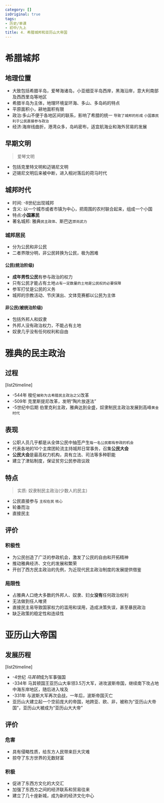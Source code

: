 ```yaml
---
category: []
isOriginal: true
tags:
- 历史/单课
- 初中/九上
title: 4. 希腊城邦和亚历山大帝国
---
```

# 希腊城邦
## 地理位置
- 大致包括希腊半岛，爱琴海诸岛，小亚细亚半岛西岸，黑海沿岸，意大利南部及西西里岛等地区
- 希腊半岛为主体，地理环境呈环海、多山、多岛屿的特点
- 平原面积小，耕地面积有限
- 政治:多山不便于各地区间的联系，影响了希腊的统一 `导致了城邦的形成` `小国寡民` `利于公民直接参与政治`
- 经济:海岸线曲折，港湾众多，岛屿密布，适宜航海业和海外贸易的发展 
## 早期文明
> 爱琴文明

 - 包括克里特文明和迈锡尼文明
- 迈锡尼文明后来被中断，进入相对落后的荷马时代
## 城邦时代
- 时间: -8世纪出现城邦
- 含义: 以一个城市或者市镇为中心，把周围的农村联合起来，组成一个小国
- 特点:**小国寡民**
- 著名城邦: 雅典`民主政体`、斯巴达`崇尚武力`
### 城邦居民
- 分为公民和非公民
- 二者界限分明，非公民转换为公民，极为困难
#### 公民(统治阶级)
- **成年男性公民**有参与政治的权力
- 只有公民才能占有土地`占有一定数量的土地是公民权的必要保障`
- 参军打仗是公民的义务
- 城邦的宗教活动、节庆演出、文体竞赛都以公民为主体
#### 非公民(被统治阶级)
- 包括外邦人和奴隶
- 外邦人没有政治权力，不能占有土地
- 奴隶几乎没有任何权利和自由
# 雅典的民主政治

## 过程
[list2timeline]
- -544年
  梭伦`被称为古希腊民主政治之父`改革
- -509年
  克里斯提尼改革，发明“陶片放逐法”
- -5世纪中后期
  伯里克利主政，雅典达到全盛，奴隶制民主政治发展到高峰`黄金时代`
## 表现
- 公职人员几乎都是从全体公民中抽签产生`每一名公民都有参政的机会`
- 代表各地的10个主席团轮流主持城邦日常事务，召集**公民大会**
- **公民大会**是最高权力机构，具有立法、司法等多种职能
- 建立了津贴制度，保证贫穷公民参政议政
## 特点
> 实质: 奴隶制民主政治(少数人的民主)
- 公民直接参与 `主权在民` `核心`
- 轮番而治
- 直接民主
## 评价
### 积极性
- 为公民创造了广泛的参政机会，激发了公民的自由和开拓精神
- 推动雅典经济、文化的发展和繁荣
- 开创了西方民主政治的先例，为近现代民主政治制度的发展提供借鉴

### 局限性
- 占雅典人口绝大多数的外邦人、奴隶、妇女**没有**任何政治权利
- 无法做到任人唯贤
- 直接民主易导致国家权力的滥用和误用，造成决策失误，甚至暴民政治
- 缺乏政策的稳定性和连续性
# 亚历山大帝国
## 发展历程
[list2timeline]
- -4世纪
  *马其顿*成为军事强国
- -334年
  马其顿国王亚历山大率领3.5万大军，进攻波斯帝国，继续南下攻占地中海东岸地区，随后进入埃及
- -331年
  与波斯大军再次会战，一年后，波斯帝国灭亡
- 
  亚历山大建立起一个空前庞大的帝国，地跨亚、欧、非，被称为“亚历山大帝国"，亚历山大被成为“亚历山大大帝”
## 评价
### 危害
- 具有侵略性质，给东方人民带来巨大灾难
- 掠夺了东方世界的无数财富
### 积极
- 促进了东西方文化的大交汇
- 加强了东西方之间的经济联系和贸易往来
- 建立了几十座新城，成为新的经济文化中心